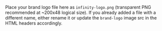 Place your brand logo file here as `infinity-logo.png` (transparent PNG recommended at ~200x48 logical size).
If you already added a file with a different name, either rename it or update the `brand-logo` image src in the HTML headers accordingly.
